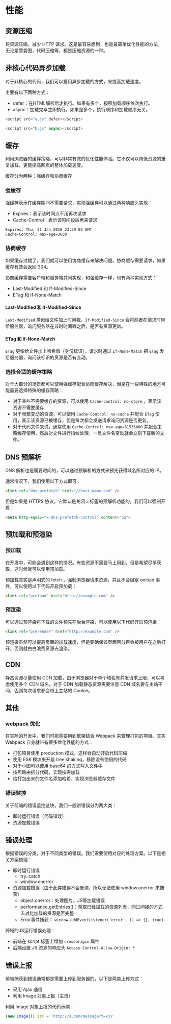 # 性能

## 资源压缩

将资源压缩，减少 HTTP 请求。这是最容易想到，也是最简单优化性能的方法，无论是雪碧图，代码压缩等，都是压缩资源的一种。

## 非核心代码异步加载

对于非核心的代码，我们可以启用异步加载的方式，来提高加载速度。

主要有以下两种方式：

- defer：在HTML解析后才执行。如果有多个，按照加载顺序依次执行。
- async：加载完毕立即执行。如果是多个，执行顺序和加载顺序无关。

```js
<script src="a.js" defer></script>

<script src="b.js" async></script>
```

## 缓存

利用浏览器的缓存策略，可以非常有效的优化性能体验。它不仅可以降低资源的重复加载，更能提高网页的整体加载速度。

缓存分为两种：强缓存和协商缓存

### 强缓存

强缓存表示在缓存期间不需要请求，实现强缓存可以通过两种响应头实现：

- Expires：表示该时间点不用再次请求
- Cache-Control：表示该时间段后再来请求

```bash
Expires: Thu, 21 Jan 2018 23:39:02 GMT
Cache-Control: max-age=3600
```

### 协商缓存

如果缓存过期了，我们就可以使用协商缓存来解决问题。协商缓存需要请求，如果缓存有效会返回 304。

协商缓存需要客户端和服务端共同实现，和强缓存一样，也有两种实现方式：

- Last-Modified 和 If-Modified-Since
- ETag 和 If-None-Match

#### Last-Modified 和 If-Modified-Since

`Last-Modified` 类似给文件加上时间戳，`If-Modified-Since` 会将前者在请求时带给服务器，询问服务器在该时时间戳之后，是否有资源更新。

#### ETag 和 If-None-Match

`ETag` 更像给文件加上哈希值（身份标识），请求时通过 `If-None-Match` 把 `ETag` 发给服务器，询问该标识的资源是否有变动。

### 选择合适的缓存策略

对于大部分的场景都可以使用强缓存配合协商缓存解决，但是在一些特殊的地方可能需要选择特殊的缓存策略：

- 对于某些不需要缓存的资源，可以使用 `Cache-control: no-store` ，表示该资源不需要缓存
- 对于频繁变动的资源，可以使用 `Cache-Control: no-cache` 并配合 `ETag` 使用，表示该资源已被缓存，但是每次都会发送请求询问资源是否更新。
- 对于代码文件来说，通常使用 `Cache-Control: max-age=31536000` 并配合策略缓存使用，然后对文件进行指纹处理，一旦文件名变动就会立刻下载新的文件。

## DNS 预解析

DNS 解析也是需要时间的，可以通过预解析的方式来预先获得域名所对应的 IP。

通常情况下，我们使用以下方式即可：

```html
<link rel="dns-prefetch" href="//host_name.com" />
```

但是如果是 HTTPS 协议，它默认是关闭 `a` 标签的预解析功能的。我们可以强制开启：

```html
<meta http-equiv="x-dns-prefetch-control" content="on">
```

## 预加载和预渲染

### 预加载

在开发中，可能会遇到这样的情况。有些资源不需要马上用到，但是希望尽早获取，这时候就可以使用预加载。

预加载其实是声明式的 fetch ，强制浏览器请求资源，并且不会阻塞 onload 事件，可以使用以下代码开启预加载：

```html
<link rel="preload" href="http://example.com" />
```

### 预渲染

可以通过预渲染将下载的文件预先在后台渲染，可以使用以下代码开启预渲染：

```html
<link rel="prerender" href="http://example.com" />
```

预渲染虽然可以提高页面的加载速度，但是要确保该页面百分百会被用户在之后打开，否则就白白浪费资源去渲染。

## CDN

静态资源尽量使用 CDN 加载，由于浏览器对于单个域名有并发请求上限，可以考虑使用多个 CDN 域名。对于 CDN 加载静态资源需要注意 CDN 域名要与主站不同，否则每次请求都会带上主站的 Cookie。

## 其他

### webpack 优化

在实际的开发中，我们可能需要用到框架结合 Webpack 来管理打包的项目。其实 Webpack 自身就带有很多优化性能的方式：

- 打包项目使用 production 模式，这样会自动开启代码压缩
- 使用 ES6 模块来开启 tree shaking，移除没有使用的代码
- 对于小图可以使用 base64 的方式写入文件中
- 按照路由拆分代码，实现按需加载
- 给打包出来的文件名添加哈希，实现浏览器缓存文件

### 错误监控

关于前端的错误监控这块，我们一般讲错误分为两大类：

- 即时运行错误（代码错误）
- 资源加载错误

## 错误处理

根据错误的分类，对于不同类型的错误。我们需要使用对应的处理方案。以下是相关方案梳理：

- 即时运行错误
  - try..catch
  - window.onerror
- 资源加载错误（由于此类错误不会冒泡，所以无法使用 window.onerror 来捕获）
  - object.onerror：处理图片，JS等加载错误
  - performance.getEntries()：获取已经加载的资源列表，同过间接的方式去对比加载的资源是否完整
  - Error事件捕获： `window.addEventListener('error', () => {}, true)`

跨域的JS运行错误处理：

- 前端在 script 标签上增加 `crossorigin` 属性
- 后端设置 JS 资源的响应头 `Access-Control-Allow-Origin: *`

## 错误上报

前端捕获到错误通常都是需要上传到服务器的，以下是两类上传方式：

- 采用 Ajax 通信
- 利用 Image 对象上报（主流）

利用 Image 对象上报的代码示例：

```js
(new Image()).src = 'http://a.com/message?t=xxx'
```